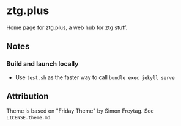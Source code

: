 # ztg.plus
Home page for ztg.plus, a web hub for ztg stuff.

## Notes
### Build and launch locally
* Use `test.sh` as the faster way to call `bundle exec jekyll serve`

## Attribution
Theme is based on "Friday Theme" by Simon Freytag. See `LICENSE.theme.md`.
